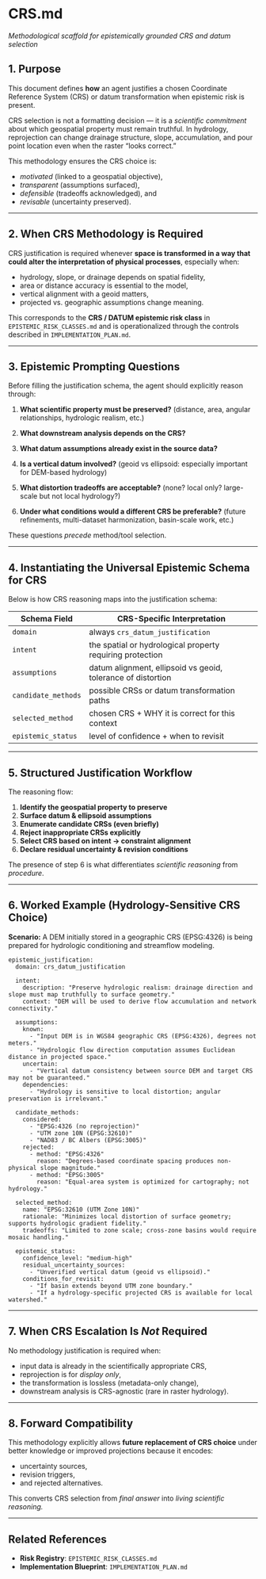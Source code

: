 # CRS.md

*Methodological scaffold for epistemically grounded CRS and datum selection*

## 1. Purpose

This document defines **how** an agent justifies a chosen Coordinate Reference System (CRS) or datum transformation when epistemic risk is present.

CRS selection is not a formatting decision — it is a *scientific commitment* about which geospatial property must remain truthful. In hydrology, reprojection can change drainage structure, slope, accumulation, and pour point location even when the raster “looks correct.”

This methodology ensures the CRS choice is:

* *motivated* (linked to a geospatial objective),
* *transparent* (assumptions surfaced),
* *defensible* (tradeoffs acknowledged), and
* *revisable* (uncertainty preserved).

---

## 2. When CRS Methodology is Required

CRS justification is required whenever **space is transformed in a way that could alter the interpretation of physical processes**, especially when:

* hydrology, slope, or drainage depends on spatial fidelity,
* area or distance accuracy is essential to the model,
* vertical alignment with a geoid matters,
* projected vs. geographic assumptions change meaning.

This corresponds to the **CRS / DATUM epistemic risk class** in `EPISTEMIC_RISK_CLASSES.md` and is operationalized through the controls described in `IMPLEMENTATION_PLAN.md`.

---

## 3. Epistemic Prompting Questions

Before filling the justification schema, the agent should explicitly reason through:

1. **What scientific property must be preserved?**
   (distance, area, angular relationships, hydrologic realism, etc.)

2. **What downstream analysis depends on the CRS?**

3. **What datum assumptions already exist in the source data?**

4. **Is a vertical datum involved?**
   (geoid vs ellipsoid: especially important for DEM-based hydrology)

5. **What distortion tradeoffs are acceptable?**
   (none? local only? large-scale but not local hydrology?)

6. **Under what conditions would a different CRS be preferable?**
   (future refinements, multi-dataset harmonization, basin-scale work, etc.)

These questions *precede* method/tool selection.

---

## 4. Instantiating the Universal Epistemic Schema for CRS

Below is how CRS reasoning maps into the justification schema:

| Schema Field        | CRS-Specific Interpretation                                  |
| ------------------- | ------------------------------------------------------------ |
| `domain`            | always `crs_datum_justification`                             |
| `intent`            | the spatial or hydrological property requiring protection    |
| `assumptions`       | datum alignment, ellipsoid vs geoid, tolerance of distortion |
| `candidate_methods` | possible CRSs or datum transformation paths                  |
| `selected_method`   | chosen CRS + WHY it is correct for this context              |
| `epistemic_status`  | level of confidence + when to revisit                        |

---

## 5. Structured Justification Workflow

The reasoning flow:

1. **Identify the geospatial property to preserve**
2. **Surface datum & ellipsoid assumptions**
3. **Enumerate candidate CRSs (even briefly)**
4. **Reject inappropriate CRSs explicitly**
5. **Select CRS based on intent → constraint alignment**
6. **Declare residual uncertainty & revision conditions**

The presence of step 6 is what differentiates *scientific reasoning* from *procedure*.

---

## 6. Worked Example (Hydrology-Sensitive CRS Choice)

**Scenario:**
A DEM initially stored in a geographic CRS (EPSG:4326) is being prepared for hydrologic conditioning and streamflow modeling.

```
epistemic_justification:
  domain: crs_datum_justification

  intent:
    description: "Preserve hydrologic realism: drainage direction and slope must map truthfully to surface geometry."
    context: "DEM will be used to derive flow accumulation and network connectivity."

  assumptions:
    known:
      - "Input DEM is in WGS84 geographic CRS (EPSG:4326), degrees not meters."
      - "Hydrologic flow direction computation assumes Euclidean distance in projected space."
    uncertain:
      - "Vertical datum consistency between source DEM and target CRS may not be guaranteed."
    dependencies:
      - "Hydrology is sensitive to local distortion; angular preservation is irrelevant."

  candidate_methods:
    considered:
      - "EPSG:4326 (no reprojection)"
      - "UTM zone 10N (EPSG:32610)"
      - "NAD83 / BC Albers (EPSG:3005)"
    rejected:
      - method: "EPSG:4326"
        reason: "Degrees-based coordinate spacing produces non-physical slope magnitude."
      - method: "EPSG:3005"
        reason: "Equal-area system is optimized for cartography; not hydrology."

  selected_method:
    name: "EPSG:32610 (UTM Zone 10N)"
    rationale: "Minimizes local distortion of surface geometry; supports hydrologic gradient fidelity."
    tradeoffs: "Limited to zone scale; cross-zone basins would require mosaic handling."

  epistemic_status:
    confidence_level: "medium-high"
    residual_uncertainty_sources:
      - "Unverified vertical datum (geoid vs ellipsoid)."
    conditions_for_revisit:
      - "If basin extends beyond UTM zone boundary."
      - "If a hydrology-specific projected CRS is available for local watershed."
```

---

## 7. When CRS Escalation Is *Not* Required

No methodology justification is required when:

* input data is already in the scientifically appropriate CRS,
* reprojection is for *display only*,
* the transformation is lossless (metadata-only change),
* downstream analysis is CRS-agnostic (rare in raster hydrology).

---

## 8. Forward Compatibility

This methodology explicitly allows **future replacement of CRS choice** under better knowledge or improved projections because it encodes:

* uncertainty sources,
* revision triggers,
* and rejected alternatives.

This converts CRS selection from *final answer* into *living scientific reasoning.*

---

## Related References

- **Risk Registry**: `EPISTEMIC_RISK_CLASSES.md`
- **Implementation Blueprint**: `IMPLEMENTATION_PLAN.md`

